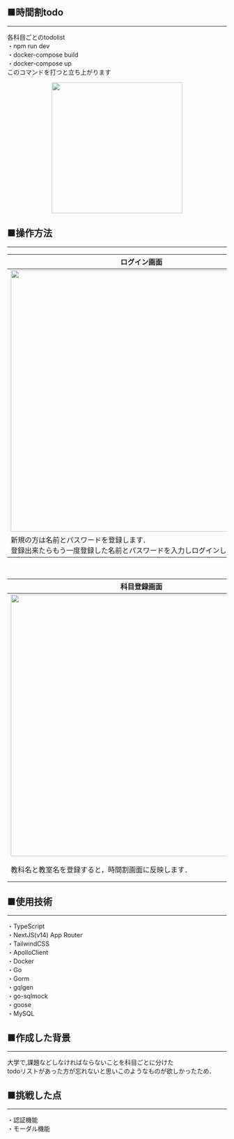 
## ■時間割todo
***
各科目ごとのtodolist<br>
・npm run dev<br>
・docker-compose build<br>
・docker-compose up<br>
このコマンドを打つと立ち上がります<br>
<p align="center">

<img src="https://github.com/user-attachments/assets/60599e10-56d2-4b44-9784-0be20669d473" width=300>
   
## ■操作方法
***
| ログイン画面| 時間割画面|
| --- | --- | 
| <image src="https://github.com/user-attachments/assets/de0ca3b8-3ad5-4c8d-849c-1e09c7a2f23c" width=600>|<image src="https://github.com/user-attachments/assets/5b88759f-0b03-4775-ba43-30522b910cd9" width=450>|
| 新規の方は名前とパスワードを登録します．<br>登録出来たらもう一度登録した名前とパスワードを入力しログインします． |各時間のマスをタップすると科目登録画面，＋ボタンを押すとその科目のtodolistが開きます．  |
<br>

| 科目登録画面| todo画面|
| --- | --- | 
| <image src="https://github.com/user-attachments/assets/faeb57e3-8ec9-4f26-bcc8-f66a32d5cc9a" width=600>|<image src="https://github.com/user-attachments/assets/bbe07bb9-d106-41c7-92b5-d1c473bc8925" width=450>|
| 教科名と教室名を登録すると，時間割画面に反映します． |各科目のtodoを入力します．todoが終わった時はそのtodoの済ボタンを押すと完了したことになります．|<br><br>

## ■使用技術
***
・TypeScript<br>
・NextJS(v14) App Router<br>
・TailwindCSS<br>
・ApolloClient<br>
・Docker<br>
・Go<br>
・Gorm<br>
・gqlgen<br>
・go-sqlmock<br>
・goose<br>
・MySQL<br>
## ■作成した背景
***
大学で,課題などしなければならないことを科目ごとに分けた<br>
todoリストがあった方が忘れないと思いこのようなものが欲しかったため．


## ■挑戦した点
***
・認証機能<br>
・モーダル機能
